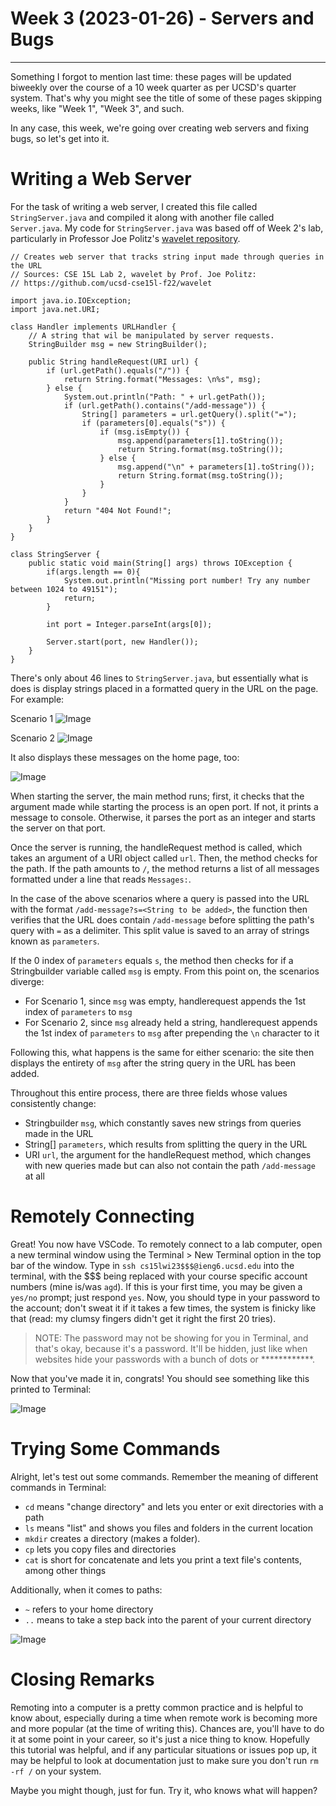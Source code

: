 # Week 3 (2023-01-26) - Servers and Bugs
---


Something I forgot to mention last time: these pages will be updated biweekly over the course of a 10 week quarter as per UCSD's quarter system. That's why you might see the title of some of these pages skipping weeks, like "Week 1", "Week 3", and such.

In any case, this week, we're going over creating web servers and fixing bugs, so let's get into it.

# Writing a Web Server

For the task of writing a web server, I created this file called `StringServer.java` and compiled it along with another file called `Server.java`. My code for `StringServer.java` was based off of Week 2's lab, particularly in Professor Joe Politz's [wavelet repository]([https://code.visualstudio.com/](https://github.com/ucsd-cse15l-f22/wavelet)).
```
// Creates web server that tracks string input made through queries in the URL
// Sources: CSE 15L Lab 2, wavelet by Prof. Joe Politz: 
// https://github.com/ucsd-cse15l-f22/wavelet

import java.io.IOException;
import java.net.URI;

class Handler implements URLHandler {
    // A string that wil be manipulated by server requests.
    StringBuilder msg = new StringBuilder();

    public String handleRequest(URI url) {
        if (url.getPath().equals("/")) {
            return String.format("Messages: \n%s", msg);
        } else {
            System.out.println("Path: " + url.getPath());
            if (url.getPath().contains("/add-message")) {
                String[] parameters = url.getQuery().split("=");
                if (parameters[0].equals("s")) {
                    if (msg.isEmpty()) {
                        msg.append(parameters[1].toString());
                        return String.format(msg.toString());
                    } else {
                        msg.append("\n" + parameters[1].toString());
                        return String.format(msg.toString());
                    }
                }
            }
            return "404 Not Found!";
        }
    }
}

class StringServer {
    public static void main(String[] args) throws IOException {
        if(args.length == 0){
            System.out.println("Missing port number! Try any number between 1024 to 49151");
            return;
        }

        int port = Integer.parseInt(args[0]);

        Server.start(port, new Handler());
    }
}
```

There's only about 46 lines to `StringServer.java`, but essentially what is does is display strings placed in a formatted query in the URL on the page. For example:

Scenario 1
![Image](addmsg1.png)

Scenario 2
![Image](addmsg2.png)


It also displays these messages on the home page, too:

![Image](mainpage2.png)

When starting the server, the main method runs; first, it checks that the argument made while starting the process is an open port. If not, it prints a message to console. Otherwise, it parses the port as an integer and starts the server on that port.

Once the server is running, the handleRequest method is called, which takes an argument of a URI object called `url`. Then, the method checks for the path. If the path amounts to `/`, the method returns a list of all messages formatted under a line that reads `Messages:`.

In the case of the above scenarios where a query is passed into the URL with the format `/add-message?s=<String to be added>`, the function then verifies that the URL does contain `/add-message` before splitting the path's query with `=` as a delimiter. This split value is saved to an array of strings known as `parameters`.

If the 0 index of `parameters` equals `s`, the method then checks for if a Stringbuilder variable called `msg` is empty. From this point on, the scenarios diverge:
* For Scenario 1, since `msg` was empty, handlerequest appends the 1st index of `parameters` to `msg`
* For Scenario 2, since `msg` already held a string, handlerequest appends the 1st index of `parameters` to `msg` after prepending the `\n` character to it

Following this, what happens is the same for either scenario: the site then displays the entirety of `msg` after the string query in the URL has been added.

Throughout this entire process, there are three fields whose values consistently change:
* Stringbuilder `msg`, which constantly saves new strings from queries made in the URL
* String[] `parameters`, which results from splitting the query in the URL
* URI `url`, the argument for the handleRequest method, which changes with new queries made but can also not contain the path `/add-message` at all

# Remotely Connecting

Great! You now have VSCode. To remotely connect to a lab computer, open a new terminal window using the Terminal > New Terminal option in the top bar of the window. Type in `ssh cs15lwi23$$$@ieng6.ucsd.edu` into the terminal, with the $$$ being replaced with your course specific account numbers (mine is/was `agd`). If this is your first time, you may be given a `yes/no` prompt; just respond `yes`. Now, you should type in your password to the account; don't sweat it if it takes a few times, the system is finicky like that (read: my clumsy fingers didn't get it right the first 20 tries). 

> NOTE: The password may not be showing for you in Terminal, and that's okay, because it's a password. It'll be hidden, just like when websites hide your passwords with a bunch of dots or \*\*\*\*\*\*\*\*\*\*\*\*.

Now that you've made it in, congrats! You should see something like this printed to Terminal:

![Image](terminal.png)

# Trying Some Commands

Alright, let's test out some commands. Remember the meaning of different commands in Terminal: 

* `cd` means "change directory" and lets you enter or exit directories with a path 
* `ls` means "list" and shows you files and folders in the current location
* `mkdir` creates a directory (makes a folder).
* `cp` lets you copy files and directories
* `cat` is short for concatenate and lets you print a text file's contents, among other things

Additionally, when it comes to paths:

* `~` refers to your home directory
* `..` means to take a step back into the parent of your current directory

![Image](commandsexample.png)

# Closing Remarks

Remoting into a computer is a pretty common practice and is helpful to know about, especially during a time when remote work is becoming more and more popular (at the time of writing this). Chances are, you'll have to do it at some point in your career, so it's just a nice thing to know. Hopefully this tutorial was helpful, and if any particular situations or issues pop up, it may be helpful to look at documentation just to make sure you don't run `rm -rf /` on your system.

Maybe you might though, just for fun. Try it, who knows what will happen?
